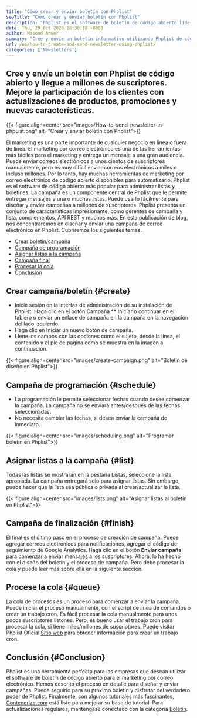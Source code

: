 ```yaml
---
title: "Cómo crear y enviar boletín con Phplist" 
seoTitle: "Cómo crear y enviar boletín con Phplist" 
description: "Phplist es el software de boletín de código abierto líder para el marketing por correo electrónico. Esta es la guía para principiantes para crear y enviar campañas de boletín." 
date: Thu, 29 Oct 2020 18:30:18 +0000
author: Masood Anwer
summary: "Cree y envíe un boletín informativo utilizando Phplist de código abierto y llegue a millones de suscriptores. Mejore la participación de los clientes con actualizaciones de productos, promociones y nuevas características." 
url: /es/how-to-create-and-send-newsletter-using-phplist/
categories: ['Newsletters']
---
```


## Cree y envíe un boletín con Phplist de código abierto y llegue a millones de suscriptores. Mejore la participación de los clientes con actualizaciones de productos, promociones y nuevas características.

{{< figure align=center src="images/How-to-send-newsletter-in-phpList.png" alt="Crear y enviar boletín con Phplist">}}

El marketing es una parte importante de cualquier negocio en línea o fuera de línea. El marketing por correo electrónico es una de las herramientas más fáciles para el marketing y entrega un mensaje a una gran audiencia. Puede enviar correos electrónicos a unos cientos de suscriptores manualmente, pero es muy difícil enviar correos electrónicos a miles o incluso millones. Por lo tanto, hay muchas herramientas de marketing por correo electrónico de código abierto disponibles para automatizarlo.
Phplist es el software de código abierto más popular para administrar listas y boletines. La campaña es un componente central de Phplist que le permite entregar mensajes a una o muchas listas. Puede usarlo fácilmente para diseñar y enviar campañas a millones de suscriptores. Phplist presenta un conjunto de características impresionante, como gerentes de campaña y lista, complementos, API REST y muchos más.
En esta publicación de blog, nos concentraremos en diseñar y enviar una campaña de correo electrónico en Phplist. Cubriremos los siguientes temas.
  * [Crear boletín/campaña][2]
  * [Campaña de programación][3]
  * [Asignar listas a la campaña][4]
  * [Campaña final][5]
  * [Procesar la cola][6]
  * [Conclusión][7]

## **Crear campaña/boletín**    {#create}
  * Inicie sesión en la interfaz de administración de su instalación de Phplist. Haga clic en el botón Campaña ** Iniciar o continuar en el tablero o enviar un enlace de campaña en la campaña en la navegación del lado izquierdo.
  * Haga clic en Iniciar un nuevo botón de campaña.
  * Llene los campos con las opciones como el sujeto, desde la línea, el contenido y el pie de página como se muestra en la imagen a continuación.

{{< figure align=center src="images/create-campaign.png" alt="Boletín de diseño en Phplist">}}


## **Campaña de programación**    {#schedule}
  * La programación le permite seleccionar fechas cuando desee comenzar la campaña. La campaña no se enviará antes/después de las fechas seleccionadas.
  * No necesita cambiar las fechas, si desea enviar la campaña de inmediato.

{{< figure align=center src="images/scheduling.png" alt="Programar boletín en Phplist">}}


## **Asignar listas a la campaña**    {#list}
Todas las listas se mostrarán en la pestaña Listas, seleccione la lista apropiada. La campaña entregará solo para asignar listas. Sin embargo, puede hacer que la lista sea pública o privada al crear/actualizar la lista.

{{< figure align=center src="images/lists.png" alt="Asignar listas al boletín en Phplist">}}


## **Campaña de finalización**    {#finish}
El final es el último paso en el proceso de creación de campaña. Puede agregar correos electrónicos para notificaciones, agregar el código de seguimiento de Google Analytics. Haga clic en el botón **Enviar campaña**  para comenzar a enviar mensajes a los suscriptores. Ahora, lo ha hecho con el diseño del boletín y el proceso de campaña. Pero debe procesar la cola y puede leer más sobre ella en la siguiente sección.

## **Procese la cola**    {#queue}
La cola de procesos es un proceso para comenzar a enviar la campaña. Puede iniciar el proceso manualmente, con el script de línea de comandos o crear un trabajo cron. Es fácil procesar la cola manualmente para unos pocos suscriptores listones. Pero, es bueno usar el trabajo cron para procesar la cola, si tiene miles/millones de suscriptores. Puede visitar Phplist Oficial [Sitio web][8] para obtener información para crear un trabajo cron.

## **Conclusión**    {#Conclusion}
Phplist es una herramienta perfecta para las empresas que desean utilizar el software de boletín de código abierto para el marketing por correo electrónico. Hemos descrito el proceso en detalle para diseñar y enviar campañas. Puede seguirlo para su próximo boletín y disfrutar del verdadero poder de Phplist.
Finalmente, con algunos tutoriales más fascinantes, [Contenerize.com][9] está listo para mejorar su base de tutorial. Para actualizaciones regulares, manténgase conectado con la categoría [Boletín][10].

  
[1]: https://products.containerize.com/newsletter/phplist
[2]: #create
[3]: #schedule
[4]: #list
[5]: #finish
[6]: #queue
[7]: #conclusion
[8]: https://www.phplist.org/manual/books/phplist-manual/page/setting-up-your-cron
[9]: https://containerize.com
[10]: https://blog.containerize.com/category/newsletter/
